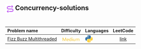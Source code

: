 ## <div align="left"><img src="https://github.com/AnasImloul/Leetcode-Solutions/blob/main/icons/concurrency.svg" width="32px" align="left"/>Concurrency-solutions</div>
<br>

| Problem name | Difficulty | Languages | LeetCode |
|:-------------|:----------:|:----------|:--------:|
|[Fizz Buzz Multithreaded](./Fizz%20Buzz%20Multithreaded)|<img src="https://github.com/AnasImloul/Leetcode-Solutions/blob/main/icons/medium.svg" height="12px" align="center"/>|<a href="./Fizz%20Buzz%20Multithreaded/Fizz%20Buzz%20Multithreaded.py"><img src="https://github.com/AnasImloul/Leetcode-Solutions/blob/main/icons/python.svg" width="24px" align="center"/></a>|[link](https://www.leetcode.com/problems/fizz-buzz-multithreaded)|